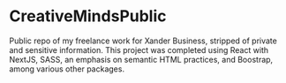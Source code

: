 # CreativeMindsPublic

Public repo of my freelance work for Xander Business, stripped of private and sensitive information.
This project was completed using React with NextJS, SASS, an emphasis on semantic HTML practices, and Boostrap, among various other packages. 
